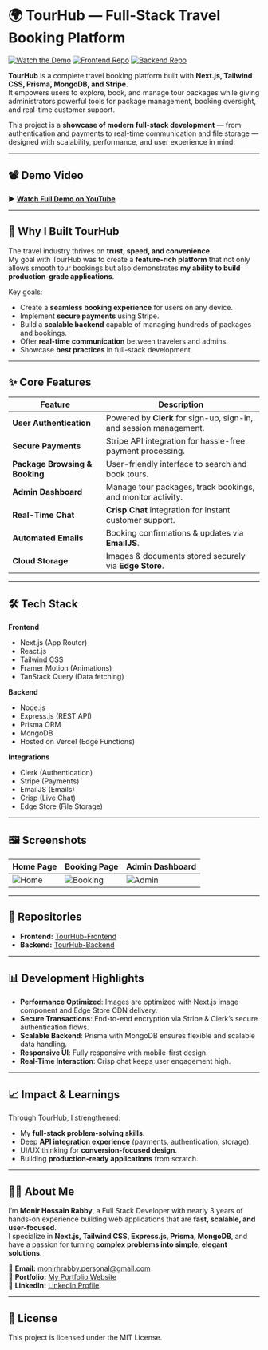 # 🌍 TourHub — Full-Stack Travel Booking Platform

[![Watch the Demo](https://img.shields.io/badge/🎥%20Watch-Demo-red)](https://www.youtube.com/watch?v=FVL3qcqqm8g)
[![Frontend Repo](https://img.shields.io/badge/💻-Frontend-blue)](https://github.com/monirhabderabby/TourHub-Frontend)
[![Backend Repo](https://img.shields.io/badge/⚙️-Backend-green)](https://github.com/monirhabderabby/TourHub-Backend/tree/main)

**TourHub** is a complete travel booking platform built with **Next.js, Tailwind CSS, Prisma, MongoDB, and Stripe**.  
It empowers users to explore, book, and manage tour packages while giving administrators powerful tools for package management, booking oversight, and real-time customer support.

This project is a **showcase of modern full-stack development** — from authentication and payments to real-time communication and file storage — designed with scalability, performance, and user experience in mind.

---

## 📽 Demo Video
▶ **[Watch Full Demo on YouTube](https://www.youtube.com/watch?v=FVL3qcqqm8g)**

---

## 🚀 Why I Built TourHub
The travel industry thrives on **trust, speed, and convenience**.  
My goal with TourHub was to create a **feature-rich platform** that not only allows smooth tour bookings but also demonstrates **my ability to build production-grade applications**.

Key goals:
- Create a **seamless booking experience** for users on any device.
- Implement **secure payments** using Stripe.
- Build a **scalable backend** capable of managing hundreds of packages and bookings.
- Offer **real-time communication** between travelers and admins.
- Showcase **best practices** in full-stack development.

---

## ✨ Core Features

| Feature | Description |
|---------|-------------|
| **User Authentication** | Powered by **Clerk** for sign-up, sign-in, and session management. |
| **Secure Payments** | Stripe API integration for hassle-free payment processing. |
| **Package Browsing & Booking** | User-friendly interface to search and book tours. |
| **Admin Dashboard** | Manage tour packages, track bookings, and monitor activity. |
| **Real-Time Chat** | **Crisp Chat** integration for instant customer support. |
| **Automated Emails** | Booking confirmations & updates via **EmailJS**. |
| **Cloud Storage** | Images & documents stored securely via **Edge Store**. |

---

## 🛠 Tech Stack

**Frontend**
- Next.js (App Router)
- React.js
- Tailwind CSS
- Framer Motion (Animations)
- TanStack Query (Data fetching)

**Backend**
- Node.js
- Express.js (REST API)
- Prisma ORM
- MongoDB
- Hosted on Vercel (Edge Functions)

**Integrations**
- Clerk (Authentication)
- Stripe (Payments)
- EmailJS (Emails)
- Crisp (Live Chat)
- Edge Store (File Storage)

---

## 🖼 Screenshots

| Home Page | Booking Page | Admin Dashboard |
|-----------|--------------|-----------------|
| ![Home](assets/home.png) | ![Booking](assets/booking.png) | ![Admin](assets/admin.png) |

---

## 📂 Repositories

- **Frontend:** [TourHub-Frontend](https://github.com/monirhabderabby/TourHub-Frontend)  
- **Backend:** [TourHub-Backend](https://github.com/monirhabderabby/TourHub-Backend/tree/main)

---

## 📊 Development Highlights

- **Performance Optimized**: Images are optimized with Next.js image component and Edge Store CDN delivery.
- **Secure Transactions**: End-to-end encryption via Stripe & Clerk’s secure authentication flows.
- **Scalable Backend**: Prisma with MongoDB ensures flexible and scalable data handling.
- **Responsive UI**: Fully responsive with mobile-first design.
- **Real-Time Interaction**: Crisp chat keeps user engagement high.

---

## 📈 Impact & Learnings

Through TourHub, I strengthened:
- My **full-stack problem-solving skills**.
- Deep **API integration experience** (payments, authentication, storage).
- UI/UX thinking for **conversion-focused design**.
- Building **production-ready applications** from scratch.

---

## 👨‍💻 About Me

I’m **Monir Hossain Rabby**, a Full Stack Developer with nearly 3 years of hands-on experience building web applications that are **fast, scalable, and user-focused**.  
I specialize in **Next.js, Tailwind CSS, Express.js, Prisma, MongoDB**, and have a passion for turning **complex problems into simple, elegant solutions**.

📧 **Email:** monirhrabby.personal@gmail.com  
💼 **Portfolio:** [My Portfolio Website](#)  
🔗 **LinkedIn:** [LinkedIn Profile](#)  

---

## 📜 License
This project is licensed under the MIT License.
